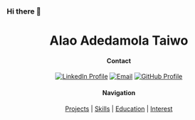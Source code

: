 ### Hi there 👋

<!--
**jayteealao/jayteealao** is a ✨ _special_ ✨ repository because its `README.md` (this file) appears on your GitHub profile.

Here are some ideas to get you started:

- 🔭 I’m currently working on ...
- 🌱 I’m currently learning ...
- 👯 I’m looking to collaborate on ...
- 🤔 I’m looking for help with ...
- 💬 Ask me about ...
- 📫 How to reach me: ...
- 😄 Pronouns: ...
- ⚡ Fun fact: ...
-->

<h1 align="center" >Alao Adedamola Taiwo</h1>


<div align='center'>

#### Contact

[![LinkedIn Profile]](https://www.linkedin.com/in/adedamola-alao-88b97813b/)
[![Email]](mailto:jayteealao@gmail.com)
[![GitHub Profile]](https://github.com/jayteealao)


#### Navigation


[Projects](#projects) | [Skills](#skills) | [Education](#education) | [Interest](#interest)

</div>

[linkedin profile]: https://img.shields.io/badge/LinkedIn-%232A6AC7?style=for-the-badge&logo=linkedin
[email]: https://img.shields.io/badge/Email-%23D14836?style=for-the-badge&logo=gmail&logoColor=white
[github profile]: https://img.shields.io/badge/GitHub-%23181717?style=for-the-badge&logo=github&logoColor=white
